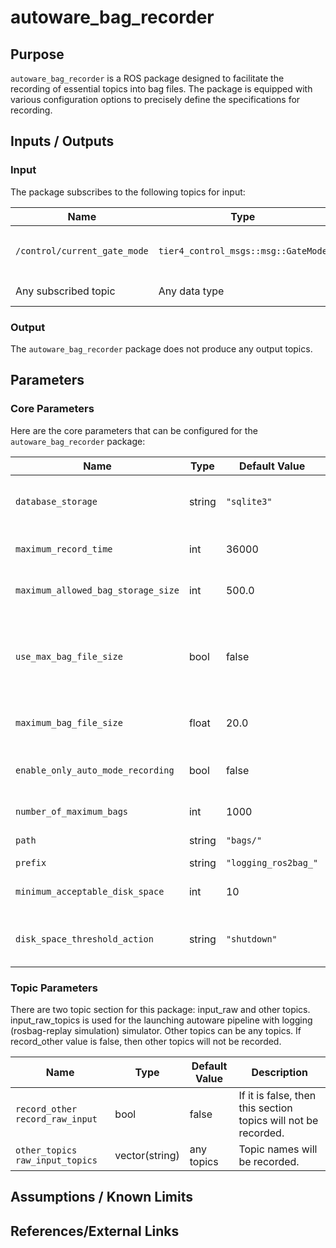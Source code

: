 # autoware_bag_recorder

## Purpose

`autoware_bag_recorder` is a ROS package designed to facilitate the recording of essential topics into bag files. The package is equipped with various configuration options to precisely define the specifications for recording.

## Inputs / Outputs

### Input

The package subscribes to the following topics for input:

| Name                         | Type                                | Description                                                                                           |
| ---------------------------- | ----------------------------------- | ----------------------------------------------------------------------------------------------------- |
| `/control/current_gate_mode` | `tier4_control_msgs::msg::GateMode` | This topic is required for recording bag files when `enable_only_auto_mode_recording` is set to true. |
| Any subscribed topic         | Any data type                       | Subscribe to any target topic that you want to save in a bag file.                                    |

### Output

The `autoware_bag_recorder` package does not produce any output topics.

## Parameters

### Core Parameters

Here are the core parameters that can be configured for the `autoware_bag_recorder` package:

| Name                               | Type   | Default Value        | Description                                                                                                                                                        |
|------------------------------------|--------|----------------------|--------------------------------------------------------------------------------------------------------------------------------------------------------------------|
| `database_storage`                 | string | `"sqlite3"`          | Choose between `"sqlite3"` or `"mcap"` for database storage options.                                                                                               |
| `maximum_record_time`              | int    | 36000                | Maximum duration (in seconds) for recording bag files.                                                                                                             |
| `maximum_allowed_bag_storage_size` | int    | 500.0                | Maximum allowed size (in GB) for storing bag files.                                                                                                                |
| `use_max_bag_file_size`            | bool   | false                | If this is true, the bag files will be splitted into smaller sizes given in ```maximum_bag_file_size```. Otherwise, it will be splitted into 60 seconds durations. |
| `maximum_bag_file_size`            | float  | 20.0                 | Maximum size (in GB) for each individual bag file.                                                                                                                 |
| `enable_only_auto_mode_recording`  | bool   | false                | If enabled, recording occurs only when the vehicle is in "AUTO" mode.                                                                                              |
| `number_of_maximum_bags`           | int    | 1000                 | Limit the number of stored bag files.                                                                                                                              |
| `path`                             | string | `"bags/"`            | Path where bag files will be saved.                                                                                                                                |
| `prefix`                           | string | `"logging_ros2bag_"` | Bag folder name prefix.                                                                                                                                            |
| `minimum_acceptable_disk_space`    | int    | 10                   | Minimum acceptable disk space (in GB) before taking action.                                                                                                        |
| `disk_space_threshold_action`      | string | `"shutdown"`         | Choose between `"remove"` or `"shutdown"` for disk space management.                                                                                               |

### Topic Parameters

There are two topic section for this package: input_raw and other topics. input_raw_topics is used for the launching autoware pipeline with 
logging (rosbag-replay simulation) simulator. Other topics can be any topics. If record_other value is false, then other topics will not be recorded.

| Name                                  | Type           | Default Value | Description                                                    |
|---------------------------------------|----------------|---------------|----------------------------------------------------------------|
| `record_other`  `record_raw_input`    | bool           | false         | If it is false, then this section topics will not be recorded. |
| `other_topics`    `raw_input_topics`  | vector(string) | any topics    | Topic names will be recorded.                                  |


## Assumptions / Known Limits

## References/External Links
